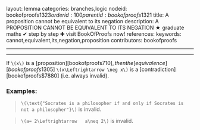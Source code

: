 layout: lemma
categories: branches,logic
nodeid: bookofproofs$1323
orderid: 100
parentid: bookofproofs$1321
title: A proposition cannot be equivalent to its negation
description: A PROPOSITION CANNOT BE EQUIVALENT TO ITS NEGATION &#9733; graduate maths &#10004; step by step &#10010; visit BookOfProofs now!
references: 
keywords: cannot,equivalent,its,negation,proposition
contributors: bookofproofs

---


---

If `\(x\)` is a [proposition][bookofproofs$710], then the [equivalence][bookofproofs$1305] `\(x\Leftrightarrow \neg x\)` is a [contradiction][bookofproofs$7880]  (i.e. always invalid). 

### Examples:

> `\(\text{"Socrates is a philosopher if and only if Socrates is not a philosopher"}\)` is invalid.

> `\(a= 2\Leftrightarrow   a\neq 2\)` is invalid.
